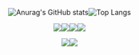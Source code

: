 <div align="center">
  
![Anurag's GitHub stats](https://github-readme-stats.vercel.app/api?username=skymun471&show_icons=true&theme=dark)![Top Langs](https://github-readme-stats.vercel.app/api/top-langs/?username=skymun471&layout=compact&theme=tokyonight)



<img src="https://img.shields.io/badge/React-61DAFB?style=flat-square&logo=React&logoColor=white"/><img src="https://img.shields.io/badge/python-3670A0?style=flat-square&logo=python&logoColor=ffdd54"/><img src="https://img.shields.io/badge/html5-%23E34F26.svg?style=flat-square&logo=html5&logoColor=white"/><img src="https://img.shields.io/badge/css3-%231572B6.svg?style=flat-square&logo=css3&logoColor=white"/>

<img src="https://img.shields.io/badge/opencv-%23white.svg?style=flat-square&logo=opencv&logoColor=white"/><img src="https://img.shields.io/badge/ros-%230A0FF9.svg?style=flat-square&logo=ros&logoColor=white"/>

</div>


<!--
**skymun471/skymun471** is a ✨ _special_ ✨ repository because its `README.md` (this file) appears on your GitHub profile.

Here are some ideas to get you started:

- 🔭 I’m currently working on ...
- 🌱 I’m currently learning ...
- 👯 I’m looking to collaborate on ...
- 🤔 I’m looking for help with ...
- 💬 Ask me about ...
- 📫 How to reach me: ...
- 😄 Pronouns: ...
- ⚡ Fun fact: ...
-->
